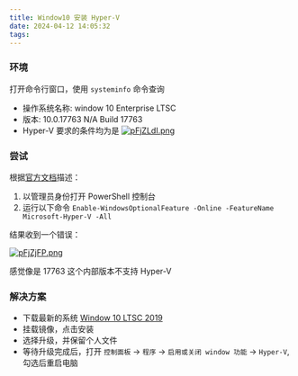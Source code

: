 ```yaml
---
title: Window10 安装 Hyper-V
date: 2024-04-12 14:05:32
tags:
---
```


### 环境
打开命令行窗口，使用 `systeminfo` 命令查询
- 操作系统名称: window 10 Enterprise LTSC
- 版本: 10.0.17763 N/A Build 17763
- Hyper-V 要求的条件均为是
[![pFjZLdI.png](https://s21.ax1x.com/2024/04/12/pFjZLdI.png)](https://imgse.com/i/pFjZLdI)

### 尝试
根据[官方文档](https://learn.microsoft.com/zh-cn/virtualization/hyper-v-on-windows/quick-start/enable-hyper-v)描述：

1. 以管理员身份打开 PowerShell 控制台
2. 运行以下命令
`Enable-WindowsOptionalFeature -Online -FeatureName Microsoft-Hyper-V -All`

结果收到一个错误：

[![pFjZjFP.png](https://s21.ax1x.com/2024/04/12/pFjZjFP.png)](https://imgse.com/i/pFjZjFP)

感觉像是 17763 这个内部版本不支持 Hyper-V

### 解决方案

- 下载最新的系统 [Window 10 LTSC 2019](https://msdn.itellyou.cn/)
- 挂载镜像，点击安装
- 选择升级，并保留个人文件
- 等待升级完成后，打开 `控制面板` -> `程序` -> `启用或关闭 window 功能` -> `Hyper-V`,勾选后重启电脑


